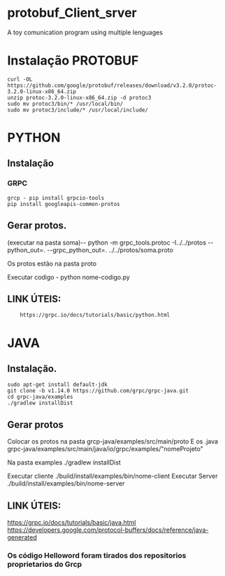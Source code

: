 # protobuf_Client_srver
A toy comunication program  using multiple lenguages

# Instalação PROTOBUF
    curl -OL https://github.com/google/protobuf/releases/download/v3.2.0/protoc-3.2.0-linux-x86_64.zip
    unzip protoc-3.2.0-linux-x86_64.zip -d protoc3
    sudo mv protoc3/bin/* /usr/local/bin/
    sudo mv protoc3/include/* /usr/local/include/




# PYTHON
##      Instalação
###          GRPC
    grcp - pip install grpcio-tools
    pip install googleapis-common-protos


##      Gerar protos.

(executar na pasta soma)--
    python -m grpc_tools.protoc -I../../protos --python_out=. --grpc_python_out=. ../../protos/soma.proto

Os protos estão na pasta proto

Executar codigo -
    python nome-codigo.py



##      LINK ÚTEIS:
        https://grpc.io/docs/tutorials/basic/python.html



# JAVA
##      Instalação.
    sudo apt-get install default-jdk
    git clone -b v1.14.0 https://github.com/grpc/grpc-java.git
    cd grpc-java/examples
    ./gradlew installDist



##      Gerar protos

Colocar os protos na pasta
    grcp-java/examples/src/main/proto
E os .java
    grpc-java/examples/src/main/java/io/grpc/examples/"nomeProjeto"

Na pasta examples
    ./gradlew installDist

Executar cliente
    ./build/install/examples/bin/nome-client
Executar Server
    ./build/install/examples/bin/nome-server



##      LINK ÚTEIS:
https://grpc.io/docs/tutorials/basic/java.html
https://developers.google.com/protocol-buffers/docs/reference/java-generated


### Os código Helloword foram tirados dos repositorios proprietarios do Grcp
